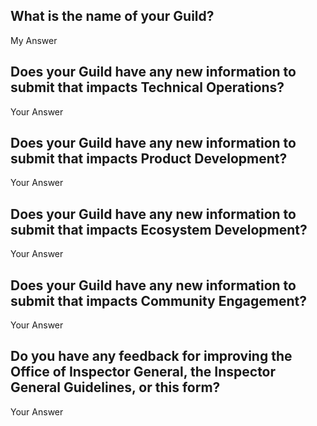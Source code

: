 ## What is the name of your Guild?

My Answer

## Does your Guild have any new information to submit that impacts Technical Operations?

Your Answer

## Does your Guild have any new information to submit that impacts Product Development?

Your Answer

## Does your Guild have any new information to submit that impacts Ecosystem Development?

Your Answer

## Does your Guild have any new information to submit that impacts Community Engagement?

Your Answer

## Do you have any feedback for improving the Office of Inspector General, the Inspector General Guidelines, or this form?

Your Answer

